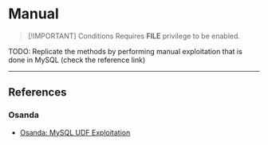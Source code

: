 # Manual

> [!IMPORTANT] Conditions
> Requires **FILE** privilege to be enabled.

TODO: Replicate the methods by performing manual exploitation that is done in MySQL (check the reference link)

---
## References

### Osanda

- [Osanda: MySQL UDF Exploitation](https://osandamalith.com/2018/02/11/mysql-udf-exploitation/)